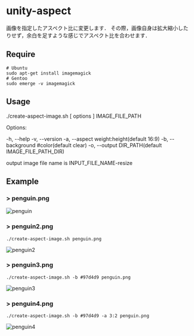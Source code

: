 # unity-aspect

画像を指定したアスペクト比に変更します．
その際，画像自身は拡大縮小したりせず，余白を足すような感じでアスペクト比を合わせます．

## Require

```
# Ubuntu 
sudo apt-get install imagemagick
# Gentoo
sudo emerge -v imagemagick
```

## Usage
./create-aspect-image.sh [ options ] IMAGE_FILE_PATH

Options:

-h, --help
-v, --version
-a, --aspect      weight:height(default 16:9)
-b, --background  #color(default clear)
-o, --output      DIR_PATH(default IMAGE_FILE_PATH_DIR)


output image file name is INPUT_FILE_NAME-resize

## Example

### > penguin.png

![penguin](https://user-images.githubusercontent.com/34452361/54757421-892a4980-4c2d-11e9-8939-8a3af39ac0ec.png)


### > penguin2.png
```
./create-aspect-image.sh penguin.png
```
![penguin2](https://user-images.githubusercontent.com/34452361/54757450-99422900-4c2d-11e9-8993-0717b559925b.png)

### > penguin3.png
```
./create-aspect-image.sh -b #97d4d9 penguin.png
```
![penguin3](https://user-images.githubusercontent.com/34452361/54757518-bc6cd880-4c2d-11e9-8086-9270c173d646.png)

### > penguin4.png
```
./create-aspect-image.sh -b #97d4d9 -a 3:2 penguin.png
```
![penguin4](https://user-images.githubusercontent.com/34452361/54757548-c2fb5000-4c2d-11e9-9342-ad6efdfaa746.png)
